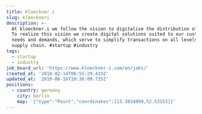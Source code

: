 ```yaml
---
title: Kloeckner.i
slug: kloeckneri
description: >-
  At kloeckner.i we follow the vision to digitalise the distribution of steel.
  To realize this vision we create digital solutions suited to our customers
  needs and demands, which serve to simplify transactions on all levels of the
  supply chain. #startup #industry
tags:
  - startup
  - industry
job_board_url: 'https://www.kloeckner-i.com/en/jobs/'
created_at: '2018-02-14T06:55:29.433Z'
updated_at: '2019-06-16T10:36:09.735Z'
positions:
  - country: germany
    city: berlin
    map: '{"type":"Point","coordinates":[13.3834999,52.53153]}'
---
```



